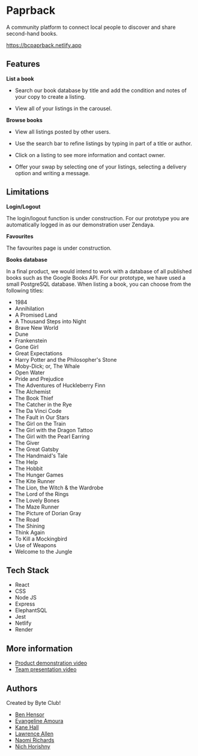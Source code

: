 
# Paprback

A community platform to connect local people to discover and share second-hand books.

https://bcpaprback.netlify.app
## Features

**List a book**

- Search our book database by title and add the condition and notes of your copy to create a listing. 

- View all of your listings in the carousel.

**Browse books**

- View all listings posted by other users.

- Use the search bar to refine listings by typing in part of a title or author.

- Click on a listing to see more information and contact owner.

- Offer your swap by selecting one of your listings, selecting a delivery option and writing a message.


## Limitations

**Login/Logout**

The login/logout function is under construction. For our prototype you are automatically logged in as our demonstration user Zendaya.

**Favourites**

The favourites page is under construction.

**Books database**

In a final product, we would intend to work with a database of all published books such as the Google Books API. For our prototype, we have used a small PostgreSQL database. When listing a book, you can choose from the following titles:

- 1984   
- Annihilation  
- A Promised Land        
- A Thousand Steps into Night  
- Brave New World  
- Dune  
- Frankenstein  
- Gone Girl  
- Great Expectations  
- Harry Potter and the Philosopher's Stone  
- Moby-Dick; or, The Whale  
- Open Water  
- Pride and Prejudice  
- The Adventures of Huckleberry Finn  
- The Alchemist  
- The Book Thief  
- The Catcher in the Rye  
- The Da Vinci Code  
- The Fault in Our Stars  
- The Girl on the Train  
- The Girl with the Dragon Tattoo  
- The Girl with the Pearl Earring  
- The Giver  
- The Great Gatsby  
- The Handmaid's Tale  
- The Help  
- The Hobbit  
- The Hunger Games  
- The Kite Runner  
- The Lion, the Witch & the Wardrobe  
- The Lord of the Rings  
- The Lovely Bones  
- The Maze Runner  
- The Picture of Dorian Gray  
- The Road  
- The Shining  
- Think Again  
- To Kill a Mockingbird  
- Use of Weapons  
- Welcome to the Jungle  

## Tech Stack

- React
- CSS
- Node JS
- Express
- ElephantSQL
- Jest
- Netlify
- Render
## More information

- [Product demonstration video](https://youtu.be/-TggXw8SYgo)  
- [Team presentation video](https://youtu.be/UB3zVqyRQZQ)

## Authors

Created by Byte Club!

- [Ben Hensor](https://github.com/benhensor)
- [Evangeline Amoura](https://github.com/evangelineamoura)
- [Kane Hall](https://github.com/KaneHall)
- [Lawrence Allen](https://github.com/lozzolloz)
- [Naomi Richards](https://github.com/NLMpofu)
- [Nich Horishny](https://github.com/n335h)
